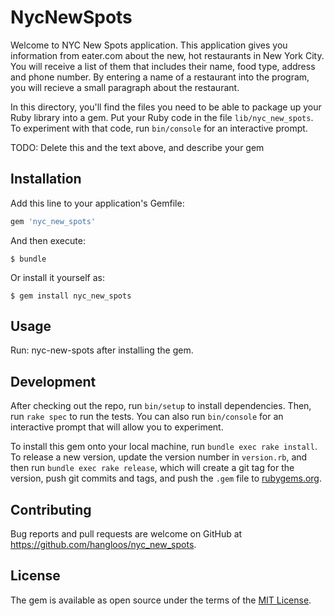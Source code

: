 # NycNewSpots

Welcome to NYC New Spots application. This application gives you information from eater.com about the new, hot restaurants in New York City. You will receive a list of them that includes their name, food type, address and phone number. By entering a name of a restaurant into the program, you will recieve a small paragraph about the restaurant. 

In this directory, you'll find the files you need to be able to package up your Ruby library into a gem. Put your Ruby code in the file `lib/nyc_new_spots`. To experiment with that code, run `bin/console` for an interactive prompt.

TODO: Delete this and the text above, and describe your gem

## Installation

Add this line to your application's Gemfile:

```ruby
gem 'nyc_new_spots'
```

And then execute:

    $ bundle

Or install it yourself as:

    $ gem install nyc_new_spots

## Usage

Run: nyc-new-spots after installing the gem. 

## Development

After checking out the repo, run `bin/setup` to install dependencies. Then, run `rake spec` to run the tests. You can also run `bin/console` for an interactive prompt that will allow you to experiment.

To install this gem onto your local machine, run `bundle exec rake install`. To release a new version, update the version number in `version.rb`, and then run `bundle exec rake release`, which will create a git tag for the version, push git commits and tags, and push the `.gem` file to [rubygems.org](https://rubygems.org).

## Contributing

Bug reports and pull requests are welcome on GitHub at https://github.com/hangloos/nyc_new_spots.


## License

The gem is available as open source under the terms of the [MIT License](http://opensource.org/licenses/MIT).

